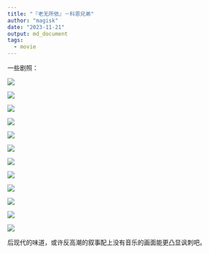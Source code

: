 ```yaml
---
title: "『老无所依』－科恩兄弟"
author: "magisk"
date: "2023-11-21"
output: md_document
tags:
  - movie
---
```


<!--more-->

一些剧照：

![](/images/老无所依/Snipaste_2023-11-21_14-53-05.png)

![](/images/老无所依/Snipaste_2023-11-21_14-56-31.png)

![](/images/老无所依/Snipaste_2023-11-21_14-57-16.png)

![](/images/老无所依/Snipaste_2023-11-21_14-57-50.png)

![](/images/老无所依/Snipaste_2023-11-21_14-58-20.png)

![](/images/老无所依/Snipaste_2023-11-21_14-52-14.png)

![](/images/老无所依/Snipaste_2023-11-21_15-02-51.png)

![](/images/老无所依/Snipaste_2023-11-21_15-03-48.png)

![](/images/老无所依/Snipaste_2023-11-21_15-12-14.png)

![](/images/老无所依/Snipaste_2023-11-21_15-42-25.png)

![](/images/老无所依/Snipaste_2023-11-21_15-44-48.png)

![](/images/老无所依/Snipaste_2023-11-21_15-45-28.png)

后现代的味道，或许反高潮的叙事配上没有音乐的画面能更凸显讽刺吧。

